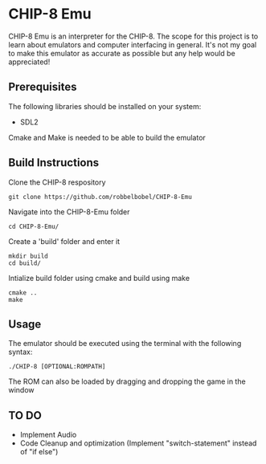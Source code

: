 # CHIP-8 Emu

CHIP-8 Emu is an interpreter for the CHIP-8.
The scope for this project is to learn about emulators and computer interfacing in general.
It's not my goal to make this emulator as accurate as possible but any help would be appreciated!

## Prerequisites

The following libraries should be installed on your system:
* SDL2

Cmake and Make is needed to be able to build the emulator

## Build Instructions

Clone the CHIP-8 respository

~~~
git clone https://github.com/robbelbobel/CHIP-8-Emu
~~~

Navigate into the CHIP-8-Emu folder

~~~
cd CHIP-8-Emu/
~~~

Create a 'build' folder and enter it

~~~
mkdir build
cd build/
~~~

Intialize build folder using cmake and build using make

~~~
cmake ..
make
~~~

## Usage

The emulator should be executed using the terminal with the following syntax:

~~~
./CHIP-8 [OPTIONAL:ROMPATH]
~~~

The ROM can also be loaded by dragging and dropping the game in the window

## TO DO

* Implement Audio
* Code Cleanup and optimization (Implement "switch-statement" instead of "if else")
